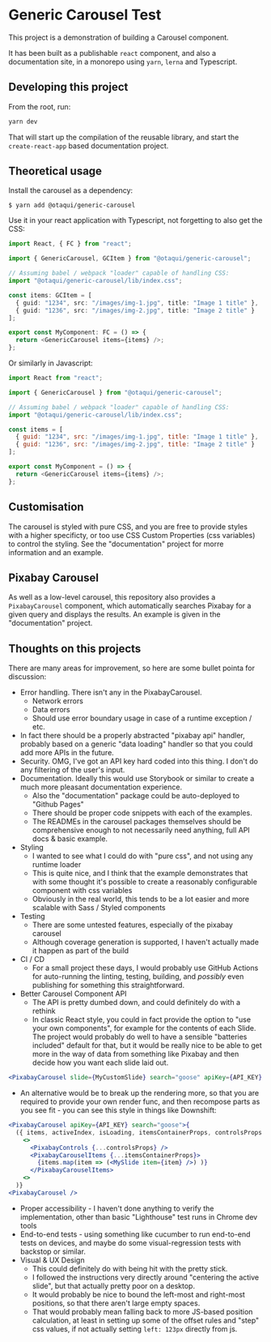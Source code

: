 # Generic Carousel Test

This project is a demonstration of building a Carousel component.

It has been built as a publishable `react` component, and also a documentation
site, in a monorepo using `yarn`, `lerna` and Typescript.

## Developing this project

From the root, run:

```bash
yarn dev
```

That will start up the compilation of the reusable library, and start the
`create-react-app` based documentation project.

## Theoretical usage

Install the carousel as a dependency:

`$ yarn add @otaqui/generic-carousel`

Use it in your react application with Typescript, not forgetting to also get the
CSS:

```ts
import React, { FC } from "react";

import { GenericCarousel, GCItem } from "@otaqui/generic-carousel";

// Assuming babel / webpack "loader" capable of handling CSS:
import "@otaqui/generic-carousel/lib/index.css";

const items: GCItem = [
  { guid: "1234", src: "/images/img-1.jpg", title: "Image 1 title" },
  { guid: "1236", src: "/images/img-2.jpg", title: "Image 2 title" }
];

export const MyComponent: FC = () => {
  return <GenericCarousel items={items} />;
};
```

Or similarly in Javascript:

```js
import React from "react";

import { GenericCarousel } from "@otaqui/generic-carousel";

// Assuming babel / webpack "loader" capable of handling CSS:
import "@otaqui/generic-carousel/lib/index.css";

const items = [
  { guid: "1234", src: "/images/img-1.jpg", title: "Image 1 title" },
  { guid: "1236", src: "/images/img-2.jpg", title: "Image 2 title" }
];

export const MyComponent = () => {
  return <GenericCarousel items={items} />;
};
```

## Customisation

The carousel is styled with pure CSS, and you are free to provide styles with a
higher specificty, or too use CSS Custom Properties (css variables) to control
the styling. See the "documentation" project for morre information and an
example.

## Pixabay Carousel

As well as a low-level carousel, this repository also provides a `PixabayCarousel` component, which automatically searches Pixabay for a given query and displays the results. An example is given in the "documentation" project.

## Thoughts on this projects

There are many areas for improvement, so here are some bullet pointa for discussion:

- Error handling. There isn't any in the PixabayCarousel.
  - Network errors
  - Data errors
  - Should use error boundary usage in case of a runtime exception / etc.
- In fact there should be a properly abstracted "pixabay api" handler, probably based on a generic "data loading" handler so that you could add more APIs in the future.
- Security. OMG, I've got an API key hard coded into this thing. I don't do any filtering of the user's input.
- Documentation. Ideally this would use Storybook or similar to create a much more pleasant documentation experience.
  - Also the "documentation" package could be auto-deployed to "Github Pages"
  - There should be proper code snippets with each of the examples.
  - The READMEs in the carousel packages themselves should be comprehensive enough to not necessarily need anything, full API docs & basic example.
- Styling
  - I wanted to see what I could do with "pure css", and not using any runtime loader
  - This is quite nice, and I think that the example demonstrates that with some thought it's possible to create a reasonably configurable component with css variables
  - Obviously in the real world, this tends to be a lot easier and more scalable with Sass / Styled components
- Testing
  - There are some untested features, especially of the pixabay carousel
  - Although coverage generation is supported, I haven't actually made it happen as part of the build
- CI / CD
  - For a small project these days, I would probably use GitHub Actions for auto-running the linting, testing, building, and _possibly_ even publishing for something this straightforward.
- Better Carousel Component API
  - The API is pretty dumbed down, and could definitely do with a rethink
  - In classic React style, you could in fact provide the option to "use your own components", for example for the contents of each Slide. The project would probably do well to have a sensible "batteries included" default for that, but it would be really nice to be able to get more in the way of data from something like Pixabay and then decide how you want each slide laid out.

```jsx
<PixabayCarousel slide={MyCustomSlide} search="goose" apiKey={API_KEY} />
```

- An alternative would be to break up the rendering more, so that you are required to provide your own render func, and then recompose parts as you see fit - you can see this style in things like Downshift:

```jsx
<PixabayCarousel apiKey={API_KEY} search="goose">{
  ({ items, activeIndex, isLoading, itemsContainerProps, controlsProps }) => (
    <>
      <PixabayControls {...controlsProps} />
      <PixabayCarouselItems {...itemsContainerProps}>
        {items.map(item => (<MySlide item={item} />) )}
      </PixabayCarouselItems>
    <>
  )}
<PixabayCarousel />
```

- Proper accessibility - I haven't done anything to verify the implementation, other than basic "Lighthouse" test runs in Chrome dev tools
- End-to-end tests - using something like cucumber to run end-to-end tests on devices, and maybe do some visual-regression tests with backstop or similar.
- Visual & UX Design
  - This could definitely do with being hit with the pretty stick.
  - I followed the instructions very directly around "centering the active slide", but that actually pretty poor on a desktop.
  - It would probably be nice to bound the left-most and right-most positions, so that there aren't large empty spaces.
  - That would probably mean falling back to more JS-based position calculation, at least in setting up some of the offset rules and "step" css values, if not actually setting `left: 123px` directly from js.
